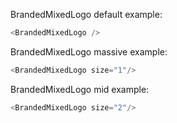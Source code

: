 BrandedMixedLogo default example:

```js
<BrandedMixedLogo />
```
BrandedMixedLogo massive example:

```js
<BrandedMixedLogo size="1"/>
```

BrandedMixedLogo mid example:

```js
<BrandedMixedLogo size="2"/>
```
